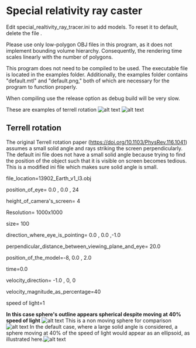 # Special relativity ray caster
Edit special_realtivity_ray_tracer.ini to add models. 
To reset it to default, delete the file .

Please use only low-polygon OBJ files in this program, as it does not implement bounding volume hierarchy. Consequently, the rendering time scales linearly with the number of polygons.

This program does not need to be compiled to be used. The executable file is located in the examples folder. Additionally, the examples folder contains "default.mtl" and "default.png," both of which are necessary for the program to function properly.

When compiling use the release option as debug build will be very slow.

These are examples of terrell rotation 
![alt text](https://github.com/Prashant-Shekhar-Rao/special_relativity_ray_caster/blob/master/examples/special_realtivity_output%20%201688982444.png)
![alt text](https://github.com/Prashant-Shekhar-Rao/special_relativity_ray_caster/blob/master/examples/special_realtivity_output%20%201688987724.png)
## Terrell rotation
The original Terrell rotation paper (https://doi.org/10.1103/PhysRev.116.1041) assumes a small solid angle and rays striking the screen perpendicularly. The default ini file does not have a small solid angle because trying to find the position of the object such that it is visible on screen becomes tedious.
This is a modified ini file which makes sure solid angle is small.

file_location=13902_Earth_v1_l3.obj

position_of_eye= 0.0 , 0.0 , 24

height_of_camera's_screen= 4

Resolution= 1000x1000

size= 100

direction_where_eye_is_pointing= 0.0 , 0.0 ,-1.0

perpendicular_distance_between_viewing_plane_and_eye= 20.0

position_of_the_model=-8, 0.0 , 2.0

time=0.0

velocity_direction= -1.0 , 0, 0

velocity_magnitude_as_percentage=40

speed of light=1

**In this case sphere's outline appears spherical despite moving at 40% speed of light**
![alt text](https://github.com/Prashant-Shekhar-Rao/special_relativity_ray_caster/blob/master/examples/special_realtivity_output%20%201688994496.png)
This is a non moving sphere for comparison
![alt text](https://github.com/Prashant-Shekhar-Rao/special_relativity_ray_caster/blob/master/examples/non%20moving%20sphere.png)
In the default case, where a large solid angle is considered, a sphere moving at 40% of the speed of light would appear as an ellipsoid, as illustrated here.![alt text](https://github.com/Prashant-Shekhar-Rao/special_relativity_ray_caster/blob/master/examples/special_realtivity_output%20%201688995921.png)
